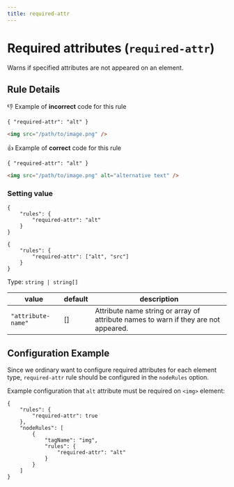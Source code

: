 ```yaml
---
title: required-attr
---
```


# Required attributes (`required-attr`)

Warns if specified attributes are not appeared on an element.

## Rule Details

:-1: Example of **incorrect** code for this rule

`{ "required-attr": "alt" }`

```html
<img src="/path/to/image.png" />
```

:+1: Example of **correct** code for this rule

`{ "required-attr": "alt" }`

```html
<img src="/path/to/image.png" alt="alternative text" />
```

### Setting value

```json:title=.markuplintrc
{
	"rules": {
		"required-attr": "alt"
	}
}
```

```json:title=.markuplintrc
{
	"rules": {
		"required-attr": ["alt", "src"]
	}
}
```

Type: `string | string[]`

| value              | default | description                                                                         |
| ------------------ | ------- | ----------------------------------------------------------------------------------- |
| `"attribute-name"` | []      | Attribute name string or array of attribute names to warn if they are not appeared. |

## Configuration Example

Since we ordinary want to configure required attributes for each element type, `required-attr` rule should be configured in the `nodeRules` option.

Example configuration that `alt` attribute must be required on `<img>` element:

```json:title=.markuplintrc
{
	"rules": {
		"required-attr": true
	},
	"nodeRules": [
		{
			"tagName": "img",
			"rules": {
				"required-attr": "alt"
			}
		}
	]
}
```
